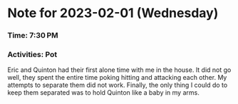 # Note for 2023-02-01 (Wednesday)
### Time: 7:30 PM
### Activities: Pot

Eric and Quinton had their first alone time with me in the house. It did not go well, they spent the entire time poking hitting and attacking each other. My attempts to separate them did not work. Finally, the only thing I could do to keep them separated was to hold Quinton like a baby in my arms.
